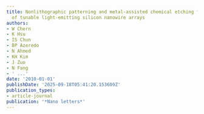 ```yaml
---
title: Nonlithographic patterning and metal-assisted chemical etching for manufacturing
  of tunable light-emitting silicon nanowire arrays
authors:
- W Chern
- K Hsu
- IS Chun
- BP Azeredo
- N Ahmed
- KH Kim
- J Zuo
- N Fang
- ' ...'
date: '2010-01-01'
publishDate: '2025-09-18T05:41:20.153609Z'
publication_types:
- article-journal
publication: '*Nano letters*'
---
```

